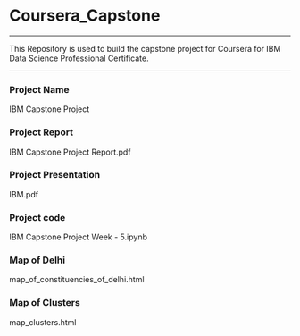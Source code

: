 # Coursera_Capstone
<HR>
 This Repository is used to build the capstone project for Coursera for IBM Data Science Professional Certificate.
<Hr>

### <b>Project Name</b>
IBM Capstone Project

### <b>Project Report </b>
IBM Capstone Project Report.pdf

### <b>Project Presentation  </b>
IBM.pdf

### <b>Project code  </b>
IBM Capstone Project Week - 5.ipynb

### <b>Map of Delhi</b>
map_of_constituencies_of_delhi.html

### <b>Map of Clusters</b>
map_clusters.html

